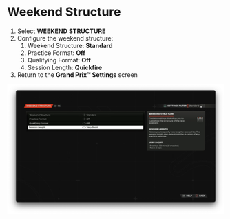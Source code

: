 # Weekend Structure

1. Select **WEEKEND STRUCTURE**
2. Configure the weekend structure:
    1. Weekend Structure: **Standard**
    2. Practice Format: **Off**
    3. Qualifying Format: **Off**
    4. Session Length: **Quickfire**
3. Return to the **Grand Prix™ Settings** screen

![Structure](../assets/screenshots/f1_2023_structure.png)
